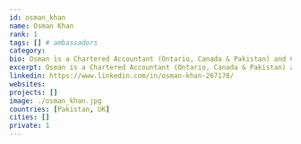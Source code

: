 ```yaml
---
id: osman_khan
name: Osman Khan
rank: 1
tags: [] # ambassadors
category:
bio: Osman is a Chartered Accountant (Ontario, Canada & Pakistan) and CPA (Massachusetts). His High School education was in Pakistan and England respectively. Osman graduated in 1993 from Brown University (Providence, RI) with a bachelor in Economics and IR, and did his Master in Business Administration (Accounting) from Boston University (Boston, MA) in 1994. Osman worked for Ernst & Young & Feeley & Driscoll LLP and in 1996 joined Data General which was subsequently acquired by EMC. He also served in a number of different roles within EMC with his last two roles being CFO for Northern Europe and Country Manager for Pakistan and Afghanistan (opened and developed the subsidiary into a $15-20M operation). Recently, Osman served as the head of SAP in Pakistan. He is also the Honorary Consul for Ireland in Pakistan and on the board of a number of public and private companies. Ambassador fell in love with Threefold Virtual currencies are the future and the foundation is enabling a new mechanism for IT currency payments that can / will be the defect standard and a means of utilising capacity from day 1. They are educating and developing the market at the same time.
excerpt: Osman is a Chartered Accountant (Ontario, Canada & Pakistan) and CPA (Massachusetts).
linkedin: https://www.linkedin.com/in/osman-khan-267178/
websites: 
projects: []
image: ./osman_khan.jpg
countries: [Pakistan, UK]
cities: []
private: 1
---
```


